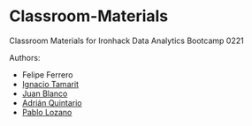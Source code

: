 # Classroom-Materials
Classroom Materials for Ironhack Data Analytics Bootcamp 0221

Authors:
- Felipe Ferrero
- [Ignacio Tamarit](https://github.com/Ironhack-Data-Madrid-Febrero-2021/Classroom-Materials.git)
- [Juan Blanco](https://www.linkedin.com/in/juanblanco10/)
- [Adrián Quintario](https://www.linkedin.com/in/adri%C3%A1n-quintario-olmeda-6a7787133/)
- [Pablo Lozano](https://www.linkedin.com/in/palozano/)
